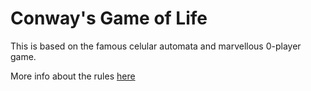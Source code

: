 Conway's Game of Life
====================

This is based on the famous celular automata and marvellous 0-player game.

More info about the rules [here](https://en.wikipedia.org/wiki/Conway%27s_Game_of_Life)